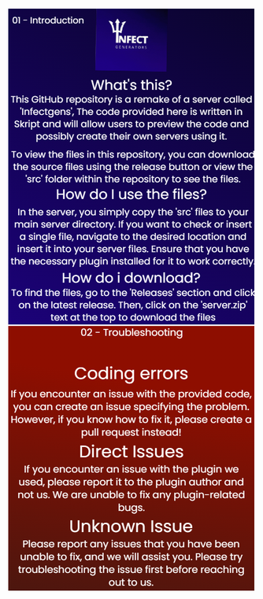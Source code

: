 ![introduction](https://github.com/MaYBeezP/InfectGens/blob/main/readme/images/01.png?raw=true)
![troubeshooting](https://github.com/MaYBeezP/InfectGens/blob/main/readme/images/02.png?raw=true)
